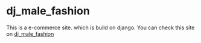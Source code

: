 # dj_male_fashion
This is a e-commerce site. which is build on django.
You can check this site on [dj_male_fashion](https://dj-male-fashion.herokuapp.com/)


